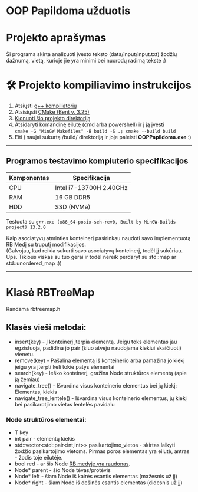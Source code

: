 # OOP Papildoma užduotis

# Projekto aprašymas
Ši programa skirta analizuoti įvesto teksto (data/input/input.txt) žodžių dažnumą, vietą, kurioje jie yra minimi bei
nuorodų radimą tekste :)

# 🛠️ Projekto kompiliavimo instrukcijos
1. Atsiųsti [g++ kompiliatorių](https://sourceforge.net/projects/mingw-w64/)
2. Atsisiųsti [CMake (Bent v. 3.25)](https://cmake.org/download/)
3. [Klonuoti šio projekto direktoriją](https://docs.github.com/en/repositories/creating-and-managing-repositories/cloning-a-repository)
4. Atsidaryti komandinę eilutę (cmd arba powershell) ir į ją įvesti </br> `cmake -G "MinGW Makefiles" -B build -S .; cmake --build build`
5. Eiti į naujai sukurtą /build/ direktoriją ir joje paleisti <strong>OOPPapildoma.exe</strong> :)


-----------------------------
## Programos testavimo kompiuterio specifikacijos
| Komponentas | Specifikacija           |
|-------------|-------------------------|
| CPU         | Intel i7-13700H 2.40GHz |
| RAM         | 16 GB DDR5              |
| HDD         | SSD (NVMe)              |
Testuota su `g++.exe (x86_64-posix-seh-rev0, Built by MinGW-Builds project) 13.2.0`

Kaip asociatyvų atminties konteinerį pasirinkau naudoti savo implementuotą RB Medį su truputį modifikacijos. </br>
(Galvojau, kad reikia sukurti savo asociatyvų konteinerį, todėl jį sukūriau. Ups. Tikious viskas su tuo gerai ir
todėl nereik perdaryt su std::map ar std::unordered_map :))

-----------------------
# Klasė RBTreeMap 

Randama rbtreemap.h </br>
## Klasės vieši metodai:
- insert(key) - Į konteinerį įterpia elementą. Jeigu toks elementas jau egzistuoja, padidina jo pair (šiuo atveju
naudojama kiekiui skaičiuoti) vienetu.
- remove(key) - Pašalina elementą iš konteinerio arba pamažina jo kiekį jeigu yra įterpti keli tokie patys elementai
- search(key) - Ieško konteinerį, gražina Node struktūros elementą (apie ją žemiau)
- navigate_tree() - Išvardina visus konteinerio elementus bei jų kiekį: Elementas, kiekis
- navigate_tree_lentele() - Išvardina visus konteinerio elementus, jų kiekį bei pasikarotjimo vietas lentelės pavidalu

### Node struktūros elementai:
- T key
- int pair - elementų kiekis
- std::vector<std::pair<int,int>> pasikartojimo_vietos - skirtas laikyti žodžio pasikartojimo vietoms. Pirmas poros elementas yra eilutė, antras - žodis toje eilutėje.
- bool red - ar šis Node [RB medyje yra raudonas](https://en.wikipedia.org/wiki/Red%E2%80%93black_tree). 
- Node* parent - šio Node tėvas/protėvis
- Node* left - šiam Node iš kairės esantis elementas (mažesnis už jį)
- Node* right - šiam Node iš dešinės esantis elementas (didesnis už jį)

